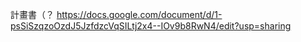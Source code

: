 計畫書（？
https://docs.google.com/document/d/1-psSiSzqzoOzdJ5JzfdzcVqSILtj2x4--IOv9b8RwN4/edit?usp=sharing
